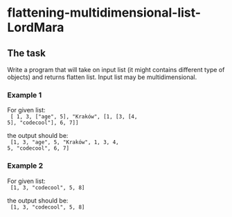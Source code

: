 # flattening-multidimensional-list-LordMara

## The task

Write a program that will take on input list (it might contains different type of objects) and returns flatten list.
Input list may be multidimensional.

### Example 1
For given list: <br>
<code> \[ 1, 3, ["age", 5], "Kraków", [1, [3, [4, 5], "codecool"], 6, 7]] </code>

the output should be: <br>
<code> \[1, 3, "age", 5, "Kraków", 1, 3, 4, 5, "codecool", 6, 7] </code>

### Example 2
For given list: <br>
<code> \[1, 3, "codecool", 5, 8] </code>

the output should be: <br>
<code> \[1, 3, "codecool", 5, 8] </code>
